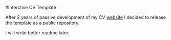 #Interctive CV Template

After 2 years of passive development of my CV [website](http://debagnikkar.me/) I decided to release the template as a public repository.

I will write better readme later.